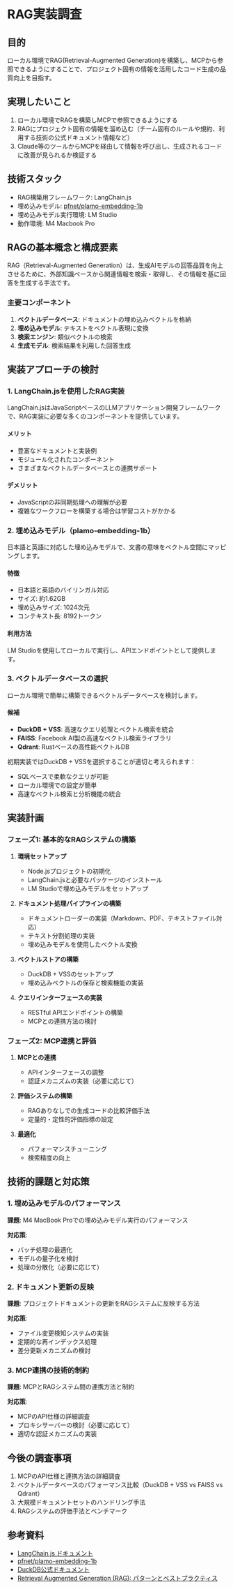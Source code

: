 # RAG実装調査

## 目的

ローカル環境でRAG(Retrieval-Augmented Generation)を構築し、MCPから参照できるようにすることで、プロジェクト固有の情報を活用したコード生成の品質向上を目指す。

## 実現したいこと

1. ローカル環境でRAGを構築しMCPで参照できるようにする
2. RAGにプロジェクト固有の情報を溜め込む（チーム固有のルールや規約、利用する技術の公式ドキュメント情報など）
3. Claude等のツールからMCPを経由して情報を呼び出し、生成されるコードに改善が見られるか検証する

## 技術スタック

- RAG構築用フレームワーク: LangChain.js
- 埋め込みモデル: [pfnet/plamo-embedding-1b](https://huggingface.co/pfnet/plamo-embedding-1b)
- 埋め込みモデル実行環境: LM Studio
- 動作環境: M4 Macbook Pro

## RAGの基本概念と構成要素

RAG（Retrieval-Augmented Generation）は、生成AIモデルの回答品質を向上させるために、外部知識ベースから関連情報を検索・取得し、その情報を基に回答を生成する手法です。

### 主要コンポーネント

1. **ベクトルデータベース**: ドキュメントの埋め込みベクトルを格納
2. **埋め込みモデル**: テキストをベクトル表現に変換
3. **検索エンジン**: 類似ベクトルの検索
4. **生成モデル**: 検索結果を利用した回答生成

## 実装アプローチの検討

### 1. LangChain.jsを使用したRAG実装

LangChain.jsはJavaScriptベースのLLMアプリケーション開発フレームワークで、RAG実装に必要な多くのコンポーネントを提供しています。

#### メリット
- 豊富なドキュメントと実装例
- モジュール化されたコンポーネント
- さまざまなベクトルデータベースとの連携サポート

#### デメリット
- JavaScriptの非同期処理への理解が必要
- 複雑なワークフローを構築する場合は学習コストがかかる

### 2. 埋め込みモデル（plamo-embedding-1b）

日本語と英語に対応した埋め込みモデルで、文書の意味をベクトル空間にマッピングします。

#### 特徴
- 日本語と英語のバイリンガル対応
- サイズ: 約1.62GB
- 埋め込みサイズ: 1024次元
- コンテキスト長: 8192トークン

#### 利用方法
LM Studioを使用してローカルで実行し、APIエンドポイントとして提供します。

### 3. ベクトルデータベースの選択

ローカル環境で簡単に構築できるベクトルデータベースを検討します。

#### 候補
- **DuckDB + VSS**: 高速なクエリ処理とベクトル検索を統合
- **FAISS**: Facebook AI製の高速なベクトル検索ライブラリ
- **Qdrant**: Rustベースの高性能ベクトルDB

初期実装ではDuckDB + VSSを選択することが適切と考えられます：
- SQLベースで柔軟なクエリが可能
- ローカル環境での設定が簡単
- 高速なベクトル検索と分析機能の統合

## 実装計画

### フェーズ1: 基本的なRAGシステムの構築

1. **環境セットアップ**
   - Node.jsプロジェクトの初期化
   - LangChain.jsと必要なパッケージのインストール
   - LM Studioで埋め込みモデルをセットアップ

2. **ドキュメント処理パイプラインの構築**
   - ドキュメントローダーの実装（Markdown、PDF、テキストファイル対応）
   - テキスト分割処理の実装
   - 埋め込みモデルを使用したベクトル変換

3. **ベクトルストアの構築**
   - DuckDB + VSSのセットアップ
   - 埋め込みベクトルの保存と検索機能の実装

4. **クエリインターフェースの実装**
   - RESTful APIエンドポイントの構築
   - MCPとの連携方法の検討

### フェーズ2: MCP連携と評価

1. **MCPとの連携**
   - APIインターフェースの調整
   - 認証メカニズムの実装（必要に応じて）

2. **評価システムの構築**
   - RAGありなしでの生成コードの比較評価手法
   - 定量的・定性的評価指標の設定

3. **最適化**
   - パフォーマンスチューニング
   - 検索精度の向上

## 技術的課題と対応策

### 1. 埋め込みモデルのパフォーマンス

**課題**: M4 MacBook Proでの埋め込みモデル実行のパフォーマンス

**対応策**:
- バッチ処理の最適化
- モデルの量子化を検討
- 処理の分散化（必要に応じて）

### 2. ドキュメント更新の反映

**課題**: プロジェクトドキュメントの更新をRAGシステムに反映する方法

**対応策**:
- ファイル変更検知システムの実装
- 定期的な再インデックス処理
- 差分更新メカニズムの検討

### 3. MCP連携の技術的制約

**課題**: MCPとRAGシステム間の連携方法と制約

**対応策**:
- MCPのAPI仕様の詳細調査
- プロキシサーバーの検討（必要に応じて）
- 適切な認証メカニズムの実装

## 今後の調査事項

1. MCPのAPI仕様と連携方法の詳細調査
2. ベクトルデータベースのパフォーマンス比較（DuckDB + VSS vs FAISS vs Qdrant）
3. 大規模ドキュメントセットのハンドリング手法
4. RAGシステムの評価手法とベンチマーク

## 参考資料

- [LangChain.js ドキュメント](https://js.langchain.com/docs/)
- [pfnet/plamo-embedding-1b](https://huggingface.co/pfnet/plamo-embedding-1b/blob/main/README_ja.md)
- [DuckDB公式ドキュメント](https://duckdb.org/)
- [Retrieval Augmented Generation (RAG): パターンとベストプラクティス](https://www.langchain.com/rag)
